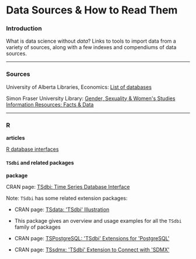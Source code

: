 # Data Sources & How to Read Them

### Introduction

What is data science without _data_?  Links to tools to import data from a variety of sources, along with a few indexes and compendiums of data sources.

---
### Sources

University of Alberta Libraries, Economics: [List of databases](http://guides.library.ualberta.ca/c.php?g=329741&p=2334221)

Simon Fraser University Library: [Gender, Sexuality & Women's Studies Information Resources: Facts & Data](http://www.lib.sfu.ca/help/research-assistance/subject/gsws/factsdata)

---
### R

**articles**

[R database interfaces](http://www.burns-stat.com/r-database-interfaces/)


#### `TSdbi` and related packages

**package**

CRAN page: [TSdbi: Time Series Database Interface](https://cran.r-project.org/web/packages/TSdbi/index.html)

Note: `TSdbi` has some related extension packages:

* CRAN page: [TSdata: 'TSdbi' Illustration](https://cran.r-project.org/web/packages/TSdata/index.html)
*  This package gives an overview and usage examples for all the `TSdbi` family of packages

* CRAN page: [TSPostgreSQL: 'TSdbi' Extensions for 'PostgreSQL'](https://cran.r-project.org/web/packages/TSPostgreSQL/index.html)

* CRAN page: [TSsdmx: 'TSdbi' Extension to Connect with 'SDMX'](https://cran.r-project.org/web/packages/TSsdmx/index.html)



